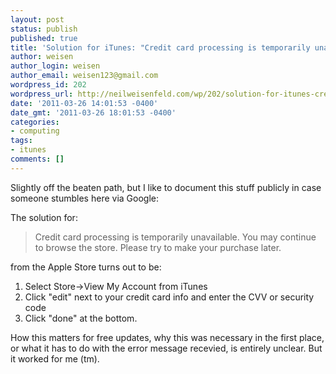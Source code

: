 ```yaml
---
layout: post
status: publish
published: true
title: 'Solution for iTunes: "Credit card processing is temporarily unavailable."'
author: weisen
author_login: weisen
author_email: weisen123@gmail.com
wordpress_id: 202
wordpress_url: http://neilweisenfeld.com/wp/202/solution-for-itunes-credit-card-processing-is-temporarily-unavailable
date: '2011-03-26 14:01:53 -0400'
date_gmt: '2011-03-26 18:01:53 -0400'
categories:
- computing
tags:
- itunes
comments: []
---
```

Slightly off the beaten path, but I like to document this stuff publicly in case someone stumbles here via Google:

The solution for:

> Credit card processing is temporarily unavailable. You may continue to browse the store. Please try to make your purchase later.  

from the Apple Store turns out to be:

1. Select Store->View My Account from iTunes
2. Click "edit" next to your credit card info and enter the CVV or security code
3. Click "done" at the bottom.

How this matters for free updates, why this was necessary in the first place, or what it has to do with the error message recevied, is entirely unclear. But it worked for me (tm).
